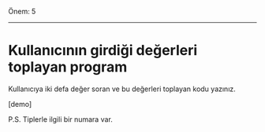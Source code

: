 Önem: 5

---

# Kullanıcının girdiği değerleri toplayan program

Kullanıcıya iki defa değer soran ve bu değerleri toplayan kodu yazınız.

[demo]

P.S. Tiplerle ilgili bir numara var.
